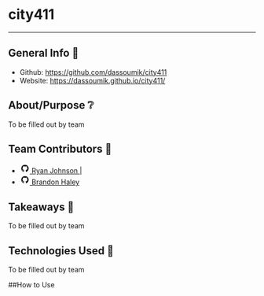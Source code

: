 # city411 
---
## General Info 📖
* Github: https://github.com/dassoumik/city411
* Website: https://dassoumik.github.io/city411/

## About/Purpose ❔
To be filled out by team

## Team Contributors 💎
* <img src="./images/md/github.png" alt="github logo" width="20"/>[ Ryan Johnson ]()|
* <img src="./images/md/github.png" alt="github logo" width="20"/>[ Brandon Haley ](https://github.com/Kyle7286)
    
## Takeaways 🥡
To be filled out by team

## Technologies Used 📡
To be filled out by team

##How to Use




